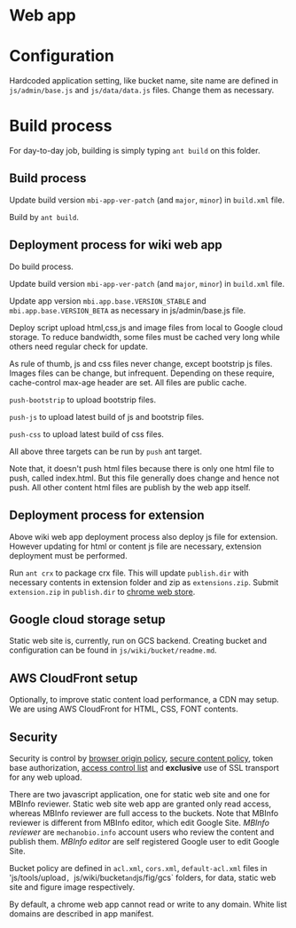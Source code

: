 # Web app

Configuration
=============

Hardcoded application setting, like bucket name, site name are defined in
`js/admin/base.js` and `js/data/data.js` files. Change them as necessary.

Build process
=============

For day-to-day job, building is simply typing `ant build` on this folder.


Build process
-------------

Update build version `mbi-app-ver-patch` (and `major`, `minor`) in `build.xml`
file.

Build by `ant build`.


Deployment process for wiki web app
-----------------------------------

Do build process.

Update build version `mbi-app-ver-patch` (and `major`, `minor`) in `build.xml`
file.

Update app version `mbi.app.base.VERSION_STABLE` and `mbi.app.base.VERSION_BETA`
as necessary in js/admin/base.js file.

Deploy script upload html,css,js and image files from local to Google cloud storage.
To reduce bandwidth, some files must be cached very long while others need regular
check for update.

As rule of thumb, js and css files never change, except bootstrip js files. Images files
can be change, but infrequent. Depending on these require, cache-control max-age
header are set. All files are public cache.

`push-bootstrip` to upload bootstrip files.

`push-js` to upload latest build of js and bootstrip files.

`push-css` to upload latest build of css files.

All above three targets can be run by `push` ant target.

Note that, it doesn't push html files because there is only one html file to push,
called index.html. But this file generally does change and hence not push. All other
content html files are publish by the web app itself.


Deployment process for extension
--------------------------------

Above wiki web app deployment process also deploy js file for extension. However
updating for html or content js file are necessary, extension deployment must
be performed.

Run `ant crx` to package crx file. This will update `publish.dir` with necessary
contents in extension folder and zip as `extensions.zip`. Submit `extension.zip` in `publish.dir`
to [chrome web store](https://chrome.google.com/webstore/developer/dashboard).


Google cloud storage setup
--------------------------

Static web site is, currently, run on GCS backend. Creating bucket and configuration
can be found in `js/wiki/bucket/readme.md`.


AWS CloudFront setup
--------------------

Optionally, to improve static content load performance, a CDN may setup. We are using
AWS CloudFront for HTML, CSS, FONT contents.


Security
--------

Security is control by [browser origin policy](http://www.w3.org/Security/wiki/Same_Origin_Policy),
[secure content policy](http://developer.chrome.com/extensions/contentSecurityPolicy.html), token base
authorization, [access control list](https://developers.google.com/storage/docs/accesscontrol) and
 **exclusive** use of SSL transport for any web upload.

There are two javascript application, one for static web site and one for MBInfo reviewer. Static
web site web app are granted only read access, whereas MBInfo reviewer are full access to the buckets.
Note that MBInfo reviewer is different from MBInfo editor, which edit Google Site.
*MBInfo reviewer* are `mechanobio.info` account users who review the content and publish them.
*MBInfo editor* are self registered Google user to edit Google Site.

Bucket policy are defined in `acl.xml`, `cors.xml`, `default-acl.xml` files
in 'js/tools/upload`, `js/wiki/bucket` and `js/fig/gcs` folders,
for data, static web site and figure image respectively.

By default, a chrome web app cannot read or write to any domain. White list domains are
described in app manifest.

